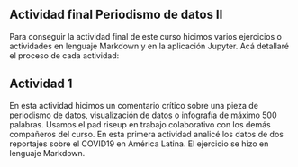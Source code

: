 ## Actividad final Periodismo de datos II
Para conseguir la actividad final de este curso hicimos varios ejercicios o actividades en lenguaje Markdown y en la aplicación Jupyter.
Acá detallaré el proceso de cada actividad:

## Actividad 1
En esta actividad hicimos un comentario crítico sobre una pieza de periodismo de datos, visualización de datos o infografía de máximo 500 palabras.
Usamos el pad riseup en trabajo colaborativo con los demás compañeros del curso. En esta primera actividad analicé los datos de dos reportajes sobre el COVID19 en 
América Latina.
El ejercicio se hizo en lenguaje Markdown. 
